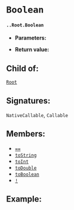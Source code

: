 # `Boolean`

#### `..Root.Boolean`

* **Parameters:**

* **Return value:**

## Child of:

[`Root`](docs..Root.md)

## Signatures:

`NativeCallable`, `Callable`

## Members:

- [`==`](docs..Root.Boolean.==.md)
- [`toString`](docs..Root.Boolean.toString.md)
- [`toInt`](docs..Root.Boolean.toInt.md)
- [`toDouble`](docs..Root.Boolean.toDouble.md)
- [`toBoolean`](docs..Root.Boolean.toBoolean.md)
- [`!`](docs..Root.Boolean.!.md)


## Example:

